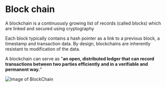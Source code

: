 # Block chain

A blockchain is a continuously growing list of records
(called blocks) which are linked and secured using cryptography

Each block typically contains a hash pointer as a link to a previous block,
a timestamp and transaction data.
By design, blockchains are inherently resistant to modification of the data.

A blockchain can serve as
"__an open, distributed ledger that can record transactions between
two parties efficiently and in a verifiable and permanent way.__"

![Image of BlockChain](https://upload.wikimedia.org/wikipedia/commons/thumb/9/98/Blockchain.svg/226px-Blockchain.svg.png)
